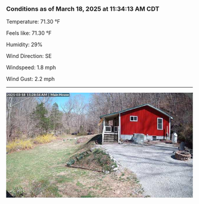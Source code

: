 ### Conditions as of March 18, 2025 at 11:34:13 AM CDT 

Temperature: 71.30 &deg;F

Feels like: 71.30 &deg;F

Humidity: 29%

Wind Direction: SE

Windspeed: 1.8 mph

Wind Gust: 2.2 mph

---

<img src="./images/latest.jpeg"/>

